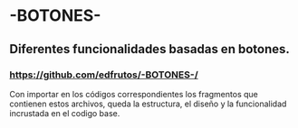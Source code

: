 # -BOTONES-
## Diferentes funcionalidades basadas en botones.
### https://github.com/edfrutos/-BOTONES-/
Con importar en los códigos correspondientes los fragmentos que contienen estos archivos, 
queda la estructura, el diseño y la funcionalidad incrustada en el codigo base.
